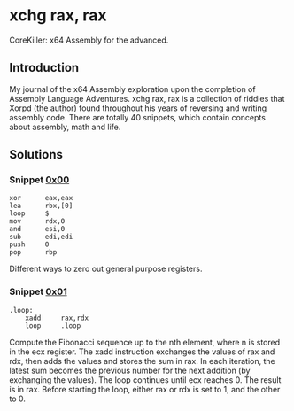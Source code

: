 # xchg rax, rax
CoreKiller: x64 Assembly for the advanced.
 
## Introduction
My journal of the x64 Assembly exploration upon the completion of Assembly Language Adventures. xchg rax, rax is a collection of riddles that Xorpd (the author) found throughout his years of reversing and writing assembly code. There are totally 40 snippets, which contain concepts about assembly, math and life. 

## Solutions

### Snippet [0x00](https://www.xorpd.net/pages/xchg_rax/snip_00.html)
```
xor      eax,eax
lea      rbx,[0]
loop     $
mov      rdx,0
and      esi,0
sub      edi,edi
push     0
pop      rbp
```	
Different ways to zero out general purpose registers.

### Snippet [0x01](https://www.xorpd.net/pages/xchg_rax/snip_01.html)
```
.loop:
    xadd     rax,rdx
    loop     .loop
```
Compute the Fibonacci sequence up to the nth element, where n is stored in the ecx register. 
The xadd instruction exchanges the values of rax and rdx, then adds the values and stores the sum in rax. In each iteration, the latest sum becomes the previous number for the next addition (by exchanging the values). 
The loop continues until ecx reaches 0. The result is in rax.
Before starting the loop, either rax or rdx is set to 1, and the other to 0.

